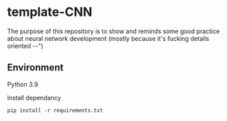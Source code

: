 # template-CNN
The purpose of this repository is to show and reminds some good practice about neural network development (mostly because it's fucking details oriented --")

## Environment
Python 3.9

Install dependancy
```
pip install -r requirements.txt
```
